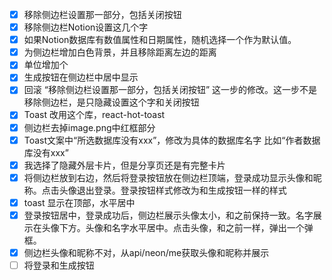 * [x] 移除侧边栏设置那一部分，包括关闭按钮
* [x] 移除侧边栏Notion设置这几个字
* [x] 如果Notion数据库有数值属性和日期属性，随机选择一个作为默认值。
* [x] 为侧边栏增加白色背景，并且移除距离左边的距离
* [x] 单位增加个
* [x] 生成按钮在侧边栏中居中显示
* [x] 回滚 “移除侧边栏设置那一部分，包括关闭按钮” 这一步的修改。这一步不是移除侧边栏，是只隐藏设置这个字和关闭按钮
* [x] Toast 改用这个库，react-hot-toast
* [x] 侧边栏去掉image.png中红框部分
* [x] Toast文案中“所选数据库没有xxx”，修改为具体的数据库名字 比如“作者数据库没有xxx”
* [x] 我选择了隐藏外层卡片，但是分享页还是有完整卡片
* [x] 将侧边栏放到右边，然后将登录按钮放在侧边栏顶端，登录成功显示头像和昵称。点击头像退出登录。登录按钮样式修改为和生成按钮一样的样式
* [x] toast 显示在顶部，水平居中
* [x] 登录按钮居中，登录成功后，侧边栏展示头像太小，和之前保持一致。名字展示在头像下方。头像和名字水平居中。点击头像，和之前一样，弹出一个弹框。
* [x] 侧边栏头像和昵称不对，从api/neon/me获取头像和昵称并展示
* [ ] 将登录和生成按钮
